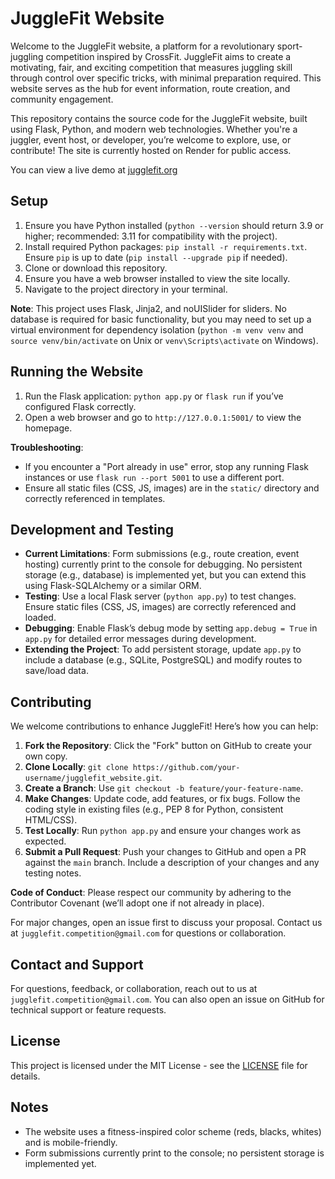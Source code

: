 # JuggleFit Website

Welcome to the JuggleFit website, a platform for a revolutionary sport-juggling competition inspired by CrossFit. JuggleFit aims to create a motivating, fair, and exciting competition that measures juggling skill through control over specific tricks, with minimal preparation required. This website serves as the hub for event information, route creation, and community engagement.

This repository contains the source code for the JuggleFit website, built using Flask, Python, and modern web technologies. Whether you're a juggler, event host, or developer, you’re welcome to explore, use, or contribute! The site is currently hosted on Render for public access.

You can view a live demo at [jugglefit.org](www.jugglefit.org)

## Setup

1. Ensure you have Python installed (`python --version` should return 3.9 or higher; recommended: 3.11 for compatibility with the project).
2. Install required Python packages: `pip install -r requirements.txt`. Ensure `pip` is up to date (`pip install --upgrade pip` if needed).
3. Clone or download this repository.
4. Ensure you have a web browser installed to view the site locally.
5. Navigate to the project directory in your terminal.

**Note**: This project uses Flask, Jinja2, and noUISlider for sliders. No database is required for basic functionality, but you may need to set up a virtual environment for dependency isolation (`python -m venv venv` and `source venv/bin/activate` on Unix or `venv\Scripts\activate` on Windows).

## Running the Website

1. Run the Flask application: `python app.py` or `flask run` if you’ve configured Flask correctly.
2. Open a web browser and go to `http://127.0.0.1:5001/` to view the homepage.

**Troubleshooting**:
- If you encounter a "Port already in use" error, stop any running Flask instances or use `flask run --port 5001` to use a different port.
- Ensure all static files (CSS, JS, images) are in the `static/` directory and correctly referenced in templates.

## Development and Testing

- **Current Limitations**: Form submissions (e.g., route creation, event hosting) currently print to the console for debugging. No persistent storage (e.g., database) is implemented yet, but you can extend this using Flask-SQLAlchemy or a similar ORM.
- **Testing**: Use a local Flask server (`python app.py`) to test changes. Ensure static files (CSS, JS, images) are correctly referenced and loaded.
- **Debugging**: Enable Flask’s debug mode by setting `app.debug = True` in `app.py` for detailed error messages during development.
- **Extending the Project**: To add persistent storage, update `app.py` to include a database (e.g., SQLite, PostgreSQL) and modify routes to save/load data.

## Contributing

We welcome contributions to enhance JuggleFit! Here’s how you can help:

1. **Fork the Repository**: Click the "Fork" button on GitHub to create your own copy.
2. **Clone Locally**: `git clone https://github.com/your-username/jugglefit_website.git`.
3. **Create a Branch**: Use `git checkout -b feature/your-feature-name`.
4. **Make Changes**: Update code, add features, or fix bugs. Follow the coding style in existing files (e.g., PEP 8 for Python, consistent HTML/CSS).
5. **Test Locally**: Run `python app.py` and ensure your changes work as expected.
6. **Submit a Pull Request**: Push your changes to GitHub and open a PR against the `main` branch. Include a description of your changes and any testing notes.

**Code of Conduct**: Please respect our community by adhering to the Contributor Covenant (we’ll adopt one if not already in place).

For major changes, open an issue first to discuss your proposal. Contact us at `jugglefit.competition@gmail.com` for questions or collaboration.

## Contact and Support

For questions, feedback, or collaboration, reach out to us at `jugglefit.competition@gmail.com`. You can also open an issue on GitHub for technical support or feature requests.

## License

This project is licensed under the MIT License - see the [LICENSE](LICENSE) file for details.

## Notes

- The website uses a fitness-inspired color scheme (reds, blacks, whites) and is mobile-friendly.
- Form submissions currently print to the console; no persistent storage is implemented yet.